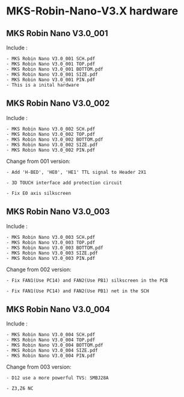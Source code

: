 # MKS-Robin-Nano-V3.X hardware
## MKS Robin Nano V3.0_001
Include :

    - MKS Robin Nano V3.0_001 SCH.pdf
	- MKS Robin Nano V3.0_001 TOP.pdf
	- MKS Robin Nano V3.0_001 BOTTOM.pdf
	- MKS Robin Nano V3.0_001 SIZE.pdf
	- MKS Robin Nano V3.0_001 PIN.pdf
	- This is a inital hardware
	
## MKS Robin Nano V3.0_002
Include :

    - MKS Robin Nano V3.0_002 SCH.pdf
	- MKS Robin Nano V3.0_002 TOP.pdf
	- MKS Robin Nano V3.0_002 BOTTOM.pdf
	- MKS Robin Nano V3.0_002 SIZE.pdf
	- MKS Robin Nano V3.0_002 PIN.pdf
	
Change from 001 version:

    - Add 'H-BED', 'HE0', 'HE1' TTL signal to Header 2X1
	
	- 3D TOUCH interface add protection circuit
	
    - Fix E0 axis silkscreen
	
## MKS Robin Nano V3.0_003
Include :

    - MKS Robin Nano V3.0_003 SCH.pdf
	- MKS Robin Nano V3.0_003 TOP.pdf
	- MKS Robin Nano V3.0_003 BOTTOM.pdf
	- MKS Robin Nano V3.0_003 SIZE.pdf
	- MKS Robin Nano V3.0_003 PIN.pdf

Change from 002 version:

    - Fix FAN1(Use PC14) and FAN2(Use PB1) silkscreen in the PCB
	
	- Fix FAN1(Use PC14) and FAN2(Use PB1) net in the SCH
	
## MKS Robin Nano V3.0_004
Include :

    - MKS Robin Nano V3.0_004 SCH.pdf
	- MKS Robin Nano V3.0_004 TOP.pdf
	- MKS Robin Nano V3.0_004 BOTTOM.pdf
	- MKS Robin Nano V3.0_004 SIZE.pdf
	- MKS Robin Nano V3.0_004 PIN.pdf
	
Change from 003 version:

    - D12 use a more powerful TVS: SMBJ28A
	
	- Z3,Z6 NC
